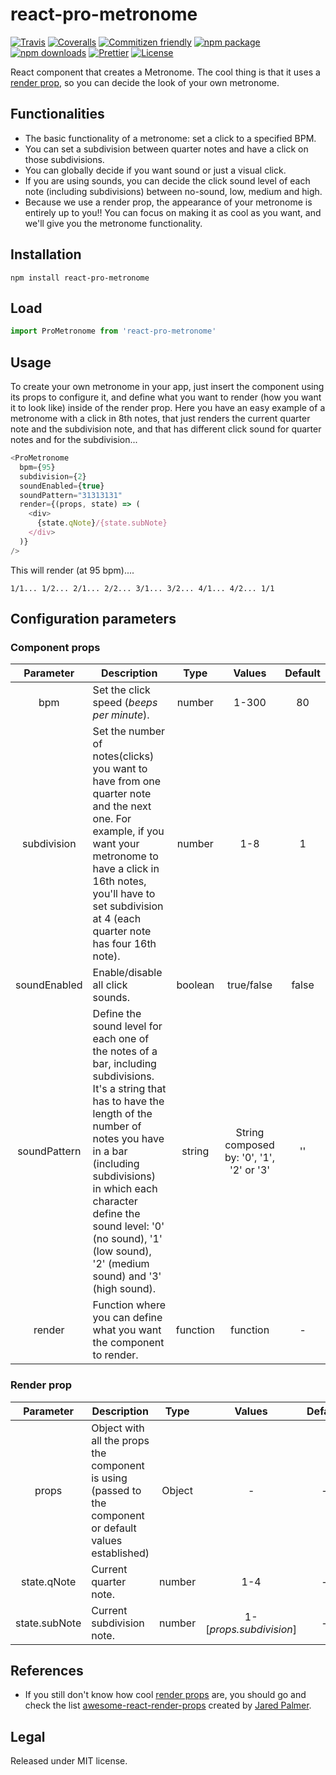# react-pro-metronome

[![Travis][build-badge]][build]
[![Coveralls][coveralls-badge]][coveralls]
[![Commitizen friendly][commitizen-badge]][commitizen]
[![npm package][npm-badge]][npm]
[![npm downloads][npm-downloads-badge]][npm-downloads]
[![Prettier][prettier-badge]][prettier]
[![License][license-badge]][license]

React component that creates a Metronome. The cool thing is that it uses a [render prop](https://reactjs.org/docs/render-props.html), so you can decide the look of your own metronome.

## Functionalities

* The basic functionality of a metronome: set a click to a specified BPM.
* You can set a subdivision between quarter notes and have a click on those subdivisions.
* You can globally decide if you want sound or just a visual click.
* If you are using sounds, you can decide the click sound level of each note (including subdivisions) between no-sound, low, medium and high.
* Because we use a render prop, the appearance of your metronome is entirely up to you!! You can focus on making it as cool as you want, and we'll give you the metronome functionality.

## Installation

```
npm install react-pro-metronome
```

## Load

```js
import ProMetronome from 'react-pro-metronome'
```

## Usage

To create your own metronome in your app, just insert the component using its props to configure it, and define what you want to render (how you want it to look like) inside of the render prop.
Here you have an easy example of a metronome with a click in 8th notes, that just renders the current quarter note and the subdivision note, and that has different click sound for quarter notes and for the subdivision...

```js
<ProMetronome
  bpm={95}
  subdivision={2}
  soundEnabled={true}
  soundPattern="31313131"
  render={(props, state) => (
    <div>
      {state.qNote}/{state.subNote}
    </div>
  )}
/>
```

This will render (at 95 bpm)....

```
1/1... 1/2... 2/1... 2/2... 3/1... 3/2... 4/1... 4/2... 1/1
```

## Configuration parameters

### Component props

|  Parameter   | Description                                                                                                                                                                                                                                                                                                              |   Type   |                  Values                  | Default |
| :----------: | ------------------------------------------------------------------------------------------------------------------------------------------------------------------------------------------------------------------------------------------------------------------------------------------------------------------------ | :------: | :--------------------------------------: | :-----: |
|     bpm      | Set the click speed (_beeps per minute_).                                                                                                                                                                                                                                                                                |  number  |                  1-300                   |   80    |
| subdivision  | Set the number of notes(clicks) you want to have from one quarter note and the next one. For example, if you want your metronome to have a click in 16th notes, you'll have to set subdivision at 4 (each quarter note has four 16th note).                                                                              |  number  |                   1-8                    |    1    |
| soundEnabled | Enable/disable all click sounds.                                                                                                                                                                                                                                                                                         | boolean  |                true/false                |  false  |
| soundPattern | Define the sound level for each one of the notes of a bar, including subdivisions. It's a string that has to have the length of the number of notes you have in a bar (including subdivisions) in which each character define the sound level: '0' (no sound), '1' (low sound), '2' (medium sound) and '3' (high sound). |  string  | String composed by: '0', '1', '2' or '3' |   ''    |
|    render    | Function where you can define what you want the component to render.                                                                                                                                                                                                                                                     | function |                 function                 |    -    |

### Render prop

|   Parameter   | Description                                                                                              |  Type  |         Values          | Default |
| :-----------: | -------------------------------------------------------------------------------------------------------- | :----: | :---------------------: | :-----: |
|     props     | Object with all the props the component is using (passed to the component or default values established) | Object |            -            |    -    |
|  state.qNote  | Current quarter note.                                                                                    | number |           1-4           |    -    |
| state.subNote | Current subdivision note.                                                                                | number | 1-[_props.subdivision_] |    -    |

## References

* If you still don't know how cool [render props](https://reactjs.org/docs/render-props.html) are, you should go and check the list [awesome-react-render-props](https://github.com/jaredpalmer/awesome-react-render-props) created by [Jared Palmer](https://github.com/jaredpalmer).

## Legal

Released under MIT license.

[build-badge]: https://img.shields.io/travis/rigobauer/react-pro-metronome/master.svg?style=flat-square
[build]: https://travis-ci.org/rigobauer/react-pro-metronome
[coveralls-badge]: https://img.shields.io/coveralls/rigobauer/react-pro-metronome/master.svg?style=flat-square
[coveralls]: https://coveralls.io/github/rigobauer/react-pro-metronome
[commitizen-badge]: https://img.shields.io/badge/commitizen-friendly-brightgreen.svg?style=flat-square
[commitizen]: http://commitizen.github.io/cz-cli/
[npm-badge]: https://img.shields.io/npm/v/react-pro-metronome.svg?style=flat-square
[npm]: https://www.npmjs.org/package/react-pro-metronome
[npm-downloads-badge]: https://img.shields.io/npm/dm/react-pro-metronome.svg?style=flat-square
[npm-downloads]: https://npm-stat.com/charts.html?package=react-pro-metronome
[prettier-badge]: https://img.shields.io/badge/code_style-prettier-ff69b4.svg?style=flat-square
[prettier]: https://github.com/prettier/prettier
[coveralls-badge]: https://img.shields.io/coveralls/rigobauer/react-pro-metronome/master.svg?style=flat-square
[coveralls]: https://coveralls.io/github/rigobauer/react-pro-metronome
[license-badge]: https://img.shields.io/npm/l/react-pro-metronome.svg?style=flat-square
[license]: https://opensource.org/licenses/MIT
